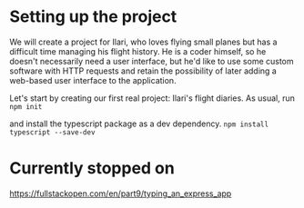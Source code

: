 # Setting up the project
We will create a project for Ilari, who loves flying small planes but has a difficult time managing his flight history. He is a coder himself, so he doesn't necessarily need a user interface, but he'd like to use some custom software with HTTP requests and retain the possibility of later adding a web-based user interface to the application.

Let's start by creating our first real project: Ilari's flight diaries. 
As usual, run 
`npm init`

and install the typescript package as a dev dependency.
`npm install typescript --save-dev`




# Currently stopped on
https://fullstackopen.com/en/part9/typing_an_express_app